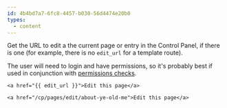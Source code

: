 ```yaml
---
id: 4b4bd7a7-6fc8-4457-b030-56d4474e20b0
types:
  - content
---
```

Get the URL to edit a the current page or entry in the Control Panel, if there is one (for example, there is no `edit_url` for a template route).

The user will need to login and have permissions, so it's probably best if used in conjunction with [permissions checks](/tags/user-can).

```
<a href="{{ edit_url }}">Edit this page</a>
```

``` .language-output
<a href="/cp/pages/edit/about-ye-old-me">Edit this page</a>
```
